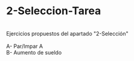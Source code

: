 # 2-Seleccion-Tarea

<br> Ejercicios propuestos del apartado "2-Selección"
<br>
<br> A- Par/Impar A
<br> B- Aumento de sueldo
